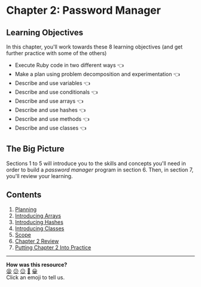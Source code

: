 # Chapter 2: Password Manager

## Learning Objectives

In this chapter, you'll work towards these 8 learning objectives (and get further practice with some of the others)

- Execute Ruby code in two different ways :point_left:
- Make a plan using problem decomposition and experimentation :point_left:
- Describe and use variables :point_left:
- Describe and use conditionals :point_left:
- Describe and use arrays :point_left:
- Describe and use hashes :point_left:
- Describe and use methods :point_left:
- Describe and use classes :point_left:

## The Big Picture

Sections 1 to 5 will introduce you to the skills and concepts you'll need in order to build a _password manager_ program in section 6. Then, in section 7, you'll review your learning.

## Contents

1. [Planning](./01_planning.md)
2. [Introducing Arrays](./02_introducing_arrays.md)
3. [Introducing Hashes](./03_introducing_hashes.md)
4. [Introducing Classes](./04_introducing_classes.md)
5. [Scope](./05_scope.md)
6. [Chapter 2 Review](./06_chapter_2_review.md)
7. [Putting Chapter 2 Into Practice](./07_putting_chapter_2_into_practice.md)


<!-- BEGIN GENERATED SECTION DO NOT EDIT -->

---

**How was this resource?**  
[😫](https://airtable.com/shrUJ3t7KLMqVRFKR?prefill_Repository=makersacademy%2Fruby_foundations&prefill_File=chapter2%2FREADME.md&prefill_Sentiment=😫) [😕](https://airtable.com/shrUJ3t7KLMqVRFKR?prefill_Repository=makersacademy%2Fruby_foundations&prefill_File=chapter2%2FREADME.md&prefill_Sentiment=😕) [😐](https://airtable.com/shrUJ3t7KLMqVRFKR?prefill_Repository=makersacademy%2Fruby_foundations&prefill_File=chapter2%2FREADME.md&prefill_Sentiment=😐) [🙂](https://airtable.com/shrUJ3t7KLMqVRFKR?prefill_Repository=makersacademy%2Fruby_foundations&prefill_File=chapter2%2FREADME.md&prefill_Sentiment=🙂) [😀](https://airtable.com/shrUJ3t7KLMqVRFKR?prefill_Repository=makersacademy%2Fruby_foundations&prefill_File=chapter2%2FREADME.md&prefill_Sentiment=😀)  
Click an emoji to tell us.

<!-- END GENERATED SECTION DO NOT EDIT -->
